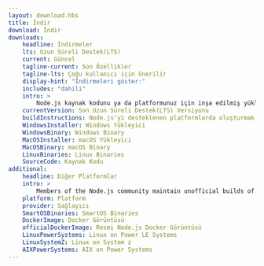 ```yaml
---
layout: download.hbs
title: İndir
download: İndir
downloads:
    headline: İndirmeler
    lts: Uzun Süreli Destek(LTS)
    current: Güncel
    tagline-current: Son Özellikler
    tagline-lts: Çoğu kullanıcı için önerilir
    display-hint: "İndirmeleri göster:"
    includes: "dahili"
    intro: >
        Node.js kaynak kodunu ya da platformunuz için inşa edilmiş yükleyiciyi indirin, geliştirmeye bugün başlayın. 
    currentVersion: Son Uzun Süreli Destek(LTS) Versiyonu
    buildInstructions: Node.js'yi desteklenen platformlarda oluşturmak
    WindowsInstaller: Windows Yükleyici
    WindowsBinary: Windows Binary
    MacOSInstaller: macOS Yükleyici
    MacOSBinary: macOS Binary
    LinuxBinaries: Linux Binaries
    SourceCode: Kaynak Kodu
additional:
    headline: Diğer Platformlar
    intro: >
        Members of the Node.js community maintain unofficial builds of Node.js for additional platforms. Note that such builds are not supported by the Node.js core team and may not yet be at the same build level as current Node.js release.
    platform: Platform
    provider: Sağlayıcı
    SmartOSBinaries: SmartOS Binaries
    DockerImage: Docker Görüntüsü
    officialDockerImage: Resmi Node.js Docker Görüntüsü
    LinuxPowerSystems: Linux on Power LE Systems
    LinuxSystemZ: Linux on System z
    AIXPowerSystems: AIX on Power Systems
---
```

